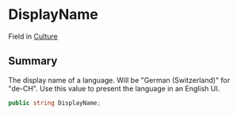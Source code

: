 # DisplayName

Field in [Culture](yarn.unity.culture.md)

## Summary

The display name of a language. Will be "German (Switzerland)" for\
"de-CH". Use this value to present the language in an English UI.

```csharp
public string DisplayName;
```
